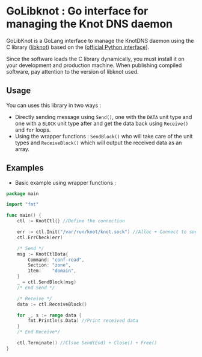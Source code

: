 # GoLibknot : Go interface for managing the Knot DNS daemon

GoLibKnot is a GoLang interface to manage the KnotDNS daemon using the C library ([libknot](https://github.com/CZ-NIC/knot/tree/master/tests/libknot)) based on the ([official Python interface](https://pypi.org/project/libknot/)].


Since the software loads the C library dynamically, you must install it on your development and production machine. 
When publishing compiled software, pay attention to the version of libknot used.


## Usage 

You can uses this library in two ways : 	
- Directly sending message using ``Send()``, one with the ``DATA`` unit type and one with a ``BLOCK`` unit type after and get the data back using ``Receive()`` and ``for`` loops.
- Using the wrapper functions : ``SendBlock()`` who will take care of the unit types and ``ReceiveBlock()`` which will output the received data as an array.


## Examples 

- Basic example using wrapper functions : 

```go
package main

import "fmt"

func main() {
	ctl := KnotCtl{} //Define the connection

	err := ctl.Init("/var/run/knot/knot.sock") //Alloc + Connect to socket
	ctl.ErrCheck(err)

	/* Send */
	msg := KnotCtlData{
		Command: "conf-read",
		Section: "zone",
		Item:    "domain",
	}
	_ = ctl.SendBlock(msg)
	/* End Send */

	/* Receive */
	data := ctl.ReceiveBlock()

	for _, s := range data {
		fmt.Println(s.Data) //Print received data
	}
	/* End Receive*/

	ctl.Terminate() //Clsoe Send(End) + Close() + Free()
}

```